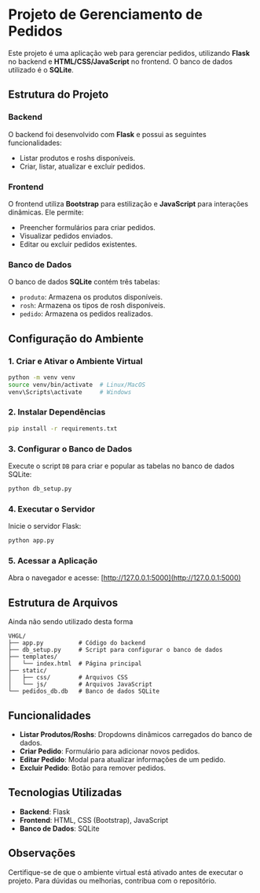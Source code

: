 # Projeto de Gerenciamento de Pedidos

Este projeto é uma aplicação web para gerenciar pedidos, utilizando **Flask** no backend e **HTML/CSS/JavaScript** no frontend. O banco de dados utilizado é o **SQLite**.

## Estrutura do Projeto

### Backend
O backend foi desenvolvido com **Flask** e possui as seguintes funcionalidades:
- Listar produtos e roshs disponíveis.
- Criar, listar, atualizar e excluir pedidos.

### Frontend
O frontend utiliza **Bootstrap** para estilização e **JavaScript** para interações dinâmicas. Ele permite:
- Preencher formulários para criar pedidos.
- Visualizar pedidos enviados.
- Editar ou excluir pedidos existentes.

### Banco de Dados
O banco de dados **SQLite** contém três tabelas:
- `produto`: Armazena os produtos disponíveis.
- `rosh`: Armazena os tipos de rosh disponíveis.
- `pedido`: Armazena os pedidos realizados.

## Configuração do Ambiente

### 1. Criar e Ativar o Ambiente Virtual
```bash
python -m venv venv
source venv/bin/activate  # Linux/MacOS
venv\Scripts\activate     # Windows
```

### 2. Instalar Dependências
```bash
pip install -r requirements.txt
```

### 3. Configurar o Banco de Dados
Execute o script `DB` para criar e popular as tabelas no banco de dados SQLite:
```bash
python db_setup.py
```

### 4. Executar o Servidor
Inicie o servidor Flask:
```bash
python app.py
```

### 5. Acessar a Aplicação
Abra o navegador e acesse: [http://127.0.0.1:5000](http://127.0.0.1:5000)

## Estrutura de Arquivos
Ainda não sendo utilizado desta forma
```
VHGL/
├── app.py          # Código do backend
├── db_setup.py     # Script para configurar o banco de dados
├── templates/
│   └── index.html  # Página principal
├── static/
│   ├── css/        # Arquivos CSS
│   └── js/         # Arquivos JavaScript
└── pedidos_db.db   # Banco de dados SQLite
```

## Funcionalidades
- **Listar Produtos/Roshs**: Dropdowns dinâmicos carregados do banco de dados.
- **Criar Pedido**: Formulário para adicionar novos pedidos.
- **Editar Pedido**: Modal para atualizar informações de um pedido.
- **Excluir Pedido**: Botão para remover pedidos.

## Tecnologias Utilizadas
- **Backend**: Flask
- **Frontend**: HTML, CSS (Bootstrap), JavaScript
- **Banco de Dados**: SQLite

## Observações
Certifique-se de que o ambiente virtual está ativado antes de executar o projeto. Para dúvidas ou melhorias, contribua com o repositório.
